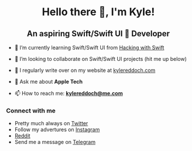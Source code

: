 # <div align="center">Hello there 👋, I'm Kyle!</div>

## <div align="center">An aspiring Swift/Swift UI  Developer</div>

<!--- 🔭 I’m currently working on Swift/Swift UI from [Hacking with Swift](https://www.hackingwithswift.com)-->

- 🌱 I’m currently learning Swift/Swift UI from [Hacking with Swift](https://www.hackingwithswift.com)

- 👯 I’m looking to collaborate on Swift/Swift UI projects (hit me up below)

- 📝 I regularly write over on my website at [kylereddoch.com](https://kylereddoch.me)

- 💬 Ask me about **Apple Tech** 

- 📫 How to reach me: **kylereddoch@me.com**

### Connect with me

- Pretty much always on [Twitter](https://twitter.com/winphankyle)
- Follow my advertures on [Instagram](https://instagram.com/kyle.reddoch)
- [Reddit](https://www.reddit.com/user/justkyleredd)
- Send me a message on [Telegram](https://t.me/kylereddoch)